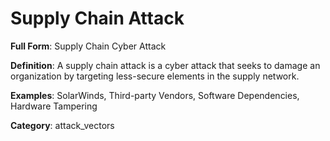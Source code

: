 # Supply Chain Attack

**Full Form**: Supply Chain Cyber Attack

**Definition**: A supply chain attack is a cyber attack that seeks to damage an organization by targeting less-secure elements in the supply network.

**Examples**: SolarWinds, Third-party Vendors, Software Dependencies, Hardware Tampering

**Category**: attack_vectors

